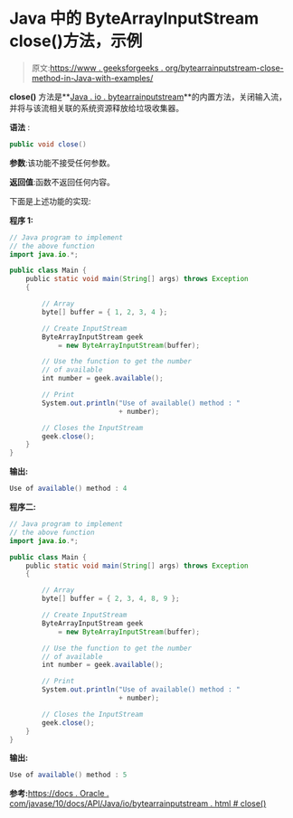 # Java 中的 ByteArrayInputStream close()方法，示例

> 原文:[https://www . geeksforgeeks . org/bytearrainputstream-close-method-in-Java-with-examples/](https://www.geeksforgeeks.org/bytearrayinputstream-close-method-in-java-with-examples/)

**close()** 方法是**[Java . io . bytearrainputstream](https://www.geeksforgeeks.org/io-bytearrayinputstream-class-java/)**的内置方法，关闭输入流，并将与该流相关联的系统资源释放给垃圾收集器。

**语法** :

```java
public void close()
```

**参数**:该功能不接受任何参数。

**返回值**:函数不返回任何内容。

下面是上述功能的实现:

**程序 1:**

```java
// Java program to implement
// the above function
import java.io.*;

public class Main {
    public static void main(String[] args) throws Exception
    {

        // Array
        byte[] buffer = { 1, 2, 3, 4 };

        // Create InputStream
        ByteArrayInputStream geek
            = new ByteArrayInputStream(buffer);

        // Use the function to get the number
        // of available
        int number = geek.available();

        // Print
        System.out.println("Use of available() method : "
                           + number);

        // Closes the InputStream
        geek.close();
    }
}
```

**输出:**

```java
Use of available() method : 4

```

**程序二:**

```java
// Java program to implement
// the above function
import java.io.*;

public class Main {
    public static void main(String[] args) throws Exception
    {

        // Array
        byte[] buffer = { 2, 3, 4, 8, 9 };

        // Create InputStream
        ByteArrayInputStream geek
            = new ByteArrayInputStream(buffer);

        // Use the function to get the number
        // of available
        int number = geek.available();

        // Print
        System.out.println("Use of available() method : "
                           + number);

        // Closes the InputStream
        geek.close();
    }
}
```

**输出:**

```java
Use of available() method : 5

```

**参考:**[https://docs . Oracle . com/javase/10/docs/API/Java/io/bytearrainputstream . html # close()](https://docs.oracle.com/javase/10/docs/api/java/io/ByteArrayInputStream.html#close())